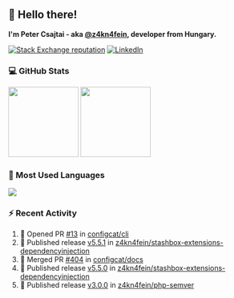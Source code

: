 ## 👋 Hello there!

**I'm Peter Csajtai - aka [@z4kn4fein](https://github.com/z4kn4fein), developer from Hungary.**

[![Stack Exchange reputation](https://img.shields.io/stackexchange/stackoverflow/r/8700582?color=orange&label=reputation&logo=stackoverflow&style=for-the-badge)](https://stackoverflow.com/users/8700582)
[![LinkedIn](https://img.shields.io/badge/linkedin-%230077B5.svg?style=for-the-badge&logo=linkedin&logoColor=white)](https://www.linkedin.com/in/csajtai-p%C3%A9ter-45395341/)

### 💻 GitHub Stats

<div>
  <img height="140px" src="https://github-readme-stats-pcsajtai.vercel.app/api?username=z4kn4fein&show_icons=true&hide_border=true&count_private=true&custom_title=Stats&theme=dracula&line_height=24&hide_title=true">
  <img height="140px" src="https://streak-stats.demolab.com?user=z4kn4fein&theme=dracula&hide_border=true">
  
</div>

### :toolbox: Most Used Languages

<img src="https://github-readme-stats-pcsajtai.vercel.app/api/top-langs/?username=z4kn4fein&theme=dracula&hide_border=true&layout=compact&langs_count=8&hide_title=true">

### :zap: Recent Activity

<!--START_SECTION:activity-->
1. 💪 Opened PR [#13](https://github.com/configcat/cli/pull/13) in [configcat/cli](https://github.com/configcat/cli)
2. 🚀 Published release [v5.5.1](https://github.com/z4kn4fein/stashbox-extensions-dependencyinjection/releases/tag/v5.5.1) in [z4kn4fein/stashbox-extensions-dependencyinjection](https://github.com/z4kn4fein/stashbox-extensions-dependencyinjection)
3. 🎉 Merged PR [#404](https://github.com/configcat/docs/pull/404) in [configcat/docs](https://github.com/configcat/docs)
4. 🚀 Published release [v5.5.0](https://github.com/z4kn4fein/stashbox-extensions-dependencyinjection/releases/tag/v5.5.0) in [z4kn4fein/stashbox-extensions-dependencyinjection](https://github.com/z4kn4fein/stashbox-extensions-dependencyinjection)
5. 🚀 Published release [v3.0.0](https://github.com/z4kn4fein/php-semver/releases/tag/v3.0.0) in [z4kn4fein/php-semver](https://github.com/z4kn4fein/php-semver)
<!--END_SECTION:activity-->
